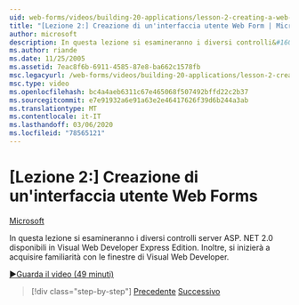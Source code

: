 ```yaml
---
uid: web-forms/videos/building-20-applications/lesson-2-creating-a-web-forms-user-interface
title: "[Lezione 2:] Creazione di un'interfaccia utente Web Form | Microsoft Docs"
author: microsoft
description: In questa lezione si esamineranno i diversi controlli&#160;server ASP.NET 2,0 disponibili in Visual Web Developer Express Edition. Inoltre, si inizierà...
ms.author: riande
ms.date: 11/25/2005
ms.assetid: 7eac8f6b-6911-4585-87e8-ba662c1578fb
msc.legacyurl: /web-forms/videos/building-20-applications/lesson-2-creating-a-web-forms-user-interface
msc.type: video
ms.openlocfilehash: bc4a4aeb6311c67e465068f507492bffd22c2b37
ms.sourcegitcommit: e7e91932a6e91a63e2e46417626f39d6b244a3ab
ms.translationtype: MT
ms.contentlocale: it-IT
ms.lasthandoff: 03/06/2020
ms.locfileid: "78565121"
---
```

# <a name="lesson-2-creating-a-web-forms-user-interface"></a>[Lezione 2:] Creazione di un'interfaccia utente Web Forms

[Microsoft](https://github.com/microsoft)

In questa lezione si esamineranno i diversi controlli server ASP. NET 2.0 disponibili in Visual Web Developer Express Edition. Inoltre, si inizierà a acquisire familiarità con le finestre di Visual Web Developer.

[&#9654;Guarda il video (49 minuti)](https://channel9.msdn.com/Blogs/ASP-NET-Site-Videos/lesson-2-creating-a-web-forms-user-interface)

> [!div class="step-by-step"]
> [Precedente](lesson-1-getting-started-with-visual-web-developer-express.md)
> [Successivo](lesson-3-understanding-more-about-events-and-postback.md)
